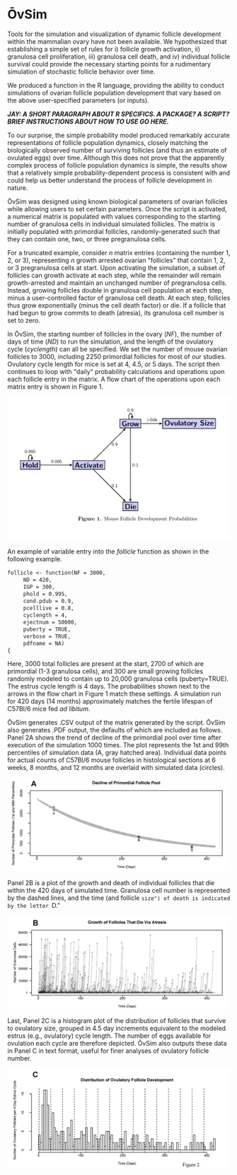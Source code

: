 # ŌvSim

Tools for the simulation and visualization of dynamic follicle development within the mammalian ovary have not been available. We hypothesized that establishing a simple set of rules for i) follicle growth activation, ii) granulosa cell proliferation, iii) granulosa cell death, and iv) individual follicle survival could provide the necessary starting points for a rudimentary simulation of stochastic follicle behavior over time. 

We produced a function in the R language, providing the ability to conduct simulations of ovarian follicle population development that vary based on the above user-specified parameters (or inputs). 


***JAY: A SHORT PARAGRAPH ABOUT R SPECIFICS. A PACKAGE? A SCRIPT? BRIEF INSTRUCTIONS ABOUT HOW TO USE GO HERE.***


To our surprise, the simple probability model produced remarkably accurate representations of follicle population dynamics, closely matching the biologically observed number of surviving follicles (and thus an estimate of ovulated eggs) over time. Although this does not prove that the apparently complex process of follicle population dynamics is simple, the results show that a relatively simple probability-dependent process is consistent with and could help us better understand the process of follicle development in nature.

ŌvSim was designed using known biological parameters of ovarian follicles while allowing users to set certain parameters. Once the script is activated, a numerical matrix is populated with values corresponding to the starting number of granulosa cells in individual simulated follicles. The matrix is initially populated with primordial follicles, randomly-generated such that they can contain one, two, or three pregranulosa cells.

For a truncated example, consider *n* matrix entries (containing the number 1, 2, or 3), representing *n* growth arrested ovarian "follicles" that contain 1, 2, or 3 pregranulosa cells at start. Upon activating the simulation, a subset of follicles can growth activate at each step, while the remainder will remain growth-arrested and maintain an unchanged number of pregranulosa cells. Instead, growing follicles double in granulosa cell population at each step, minus a user-controlled factor of granulosa cell death. At each step, follicles thus grow exponentially (minus the cell death factor) or die. If a follicle that had begun to grow commits to death (atresia), its granulosa cell number is set to zero.

In ŌvSim, the starting number of follicles in the ovary (*NF*), the number of days of time (*ND*) to run the simulation, and the length of the ovulatory cycle (*cyclength*) can all be specified. We set the number of mouse ovarian follicles to 3000, including 2250 primordial follicles for most of our studies. Ovulatory cycle length for mice is set at 4, 4.5, or 5 days. The script then continues to loop with "daily" probability calculations and operations upon each follicle entry in the matrix. A flow chart of the operations upon each matrix entry is shown in Figure 1. 

![Fig1](OvSim_Fig1.jpg)

An example of variable entry into the *follicle* function as shown in the following example. 

	follicle <- function(NF = 3000,
         ND = 420,
         IGP = 300,
         phold = 0.995,
         cond.pdub = 0.9,
         pcelllive = 0.8,
         cyclength = 4,
         ejectnum = 50000,
         puberty = TRUE,
         verbose = TRUE,
         pdfname = NA)
	{


Here, 3000 total follicles are present at the start, 2700 of which are primordial (1-3 granulosa cells), and 300 are small growing follicles randomly modeled to contain up to 20,000 granulosa cells (puberty=TRUE). The estrus cycle length is 4 days. The probabilities shown next to the arrows in the flow chart in Figure 1 match these settings. A simulation run for 420 days (14 months) approximately matches the fertile lifespan of C57Bl/6 mice fed *ad libitum*.

ŌvSim generates .CSV output of the matrix generated by the script. ŌvSim also generates .PDF output, the defaults of which are included as follows. 
Panel 2A shows the trend of decline of the primordial pool over time after execution of the simulation 1000 times. The plot represents the 1st and 99th percentiles of simulation data (A, gray hatched area). Individual data points for actual counts of C57Bl/6 mouse follicles in histological sections at 6 weeks, 8 months, and 12 months are overlaid with simulated data (circles). 

![2A](OvSim_Figures/2A.png)

Panel 2B is a plot of the growth and death of individual follicles that die within the 420 days of simulated time. Granulosa cell number is represented by the dashed lines, and the time (and follicle ``size") of death is indicated by the letter ``D."

![2B](OvSim_Figures/2B.png)

Last, Panel 2C is a histogram plot of the distribution of follicles that survive to ovulatory size, grouped in 4.5 day increments equivalent to the modeled estrus (e.g., ovulatory) cycle length. The number of eggs available for ovulation each cycle are therefore depicted. ŌvSim also outputs these data in Panel C in text format, useful for finer analyses of ovulatory follicle number. 

![2C](OvSim_Figures/2C.png)

